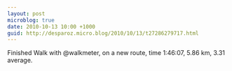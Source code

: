 ```yaml
---
layout: post
microblog: true
date: 2010-10-13 10:00 +1000
guid: http://desparoz.micro.blog/2010/10/13/t27286279717.html
---
```

Finished Walk with @walkmeter, on a new route, time 1:46:07, 5.86 km, 3.31 average.

